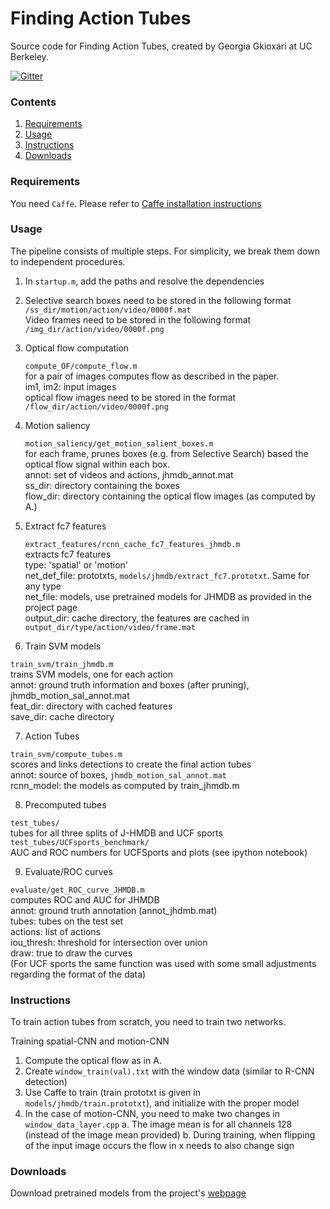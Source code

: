 # Finding Action Tubes

Source code for Finding Action Tubes, created by Georgia Gkioxari at UC Berkeley.

[![Gitter](https://badges.gitter.im/gkioxari/ActionTubes.svg)](https://gitter.im/gkioxari/ActionTubes?utm_source=badge&utm_medium=badge&utm_campaign=pr-badge)

### Contents
1. [Requirements](#requirements)
2. [Usage](#usage)
3. [Instructions](#instructions)
4. [Downloads](#downloads)

### Requirements

You need `Caffe`. Please refer to [Caffe  installation instructions](http://caffe.berkeleyvision.org/installation.html)

### Usage

The pipeline consists of multiple steps. For simplicity, we break them down to independent procedures. 

1. In `startup.m`, add the paths and resolve the dependencies

2. Selective search boxes need to be stored in the following format  
    `/ss_dir/motion/action/video/0000f.mat`  
  Video frames need to be stored in the following format  
    `/img_dir/action/video/0000f.png`

3. Optical flow computation

    `compute_OF/compute_flow.m`  
      for a pair of images computes flow as described in the paper.  
        im1, im2: input images  
        optical flow images need to be stored in the format `/flow_dir/action/video/0000f.png`

4. Motion saliency

    `motion_saliency/get_motion_salient_boxes.m`  
        for each frame, prunes boxes (e.g. from Selective Search) based the optical flow signal within each box.  
           annot: set of videos and actions, jhmdb_annot.mat  
           ss_dir: directory containing the boxes  
           flow_dir: directory containing the optical flow images (as computed by A.)

5. Extract fc7 features

    `extract_features/rcnn_cache_fc7_features_jhmdb.m`  
        extracts fc7 features  
           type: 'spatial' or 'motion'  
           net_def_file: prototxts, `models/jhmdb/extract_fc7.prototxt`. Same for any type  
           net_file: models, use pretrained models for JHMDB as provided in the project page  
           output_dir: cache directory, the features are cached in `output_dir/type/action/video/frame.mat` 

6. Train SVM models

  `train_svm/train_jhmdb.m`  
     trains SVM models, one for each action  
        annot: ground truth information and boxes (after pruning), jhmdb_motion_sal_annot.mat  
        feat_dir: directory with cached features  
        save_dir: cache directory

7. Action Tubes

  `train_svm/compute_tubes.m`  
     scores and links detections to create the final action tubes  
       annot: source of boxes, `jhmdb_motion_sal_annot.mat`  
       rcnn_model: the models as computed by train_jhmdb.m

8. Precomputed tubes

  `test_tubes/`  
     tubes for all three splits of J-HMDB and UCF sports  
  `test_tubes/UCFsports_benchmark/`  
     AUC and ROC numbers for UCFSports and plots (see ipython notebook)

9. Evaluate/ROC curves

  `evaluate/get_ROC_curve_JHMDB.m`  
     computes ROC and AUC for JHMDB  
        annot: ground truth annotation (annot_jhdmb.mat)  
        tubes: tubes on the test set  
        actions: list of actions  
        iou_thresh: threshold for intersection over union  
        draw: true to draw the curves  
  (For UCF sports the same function was used with some small adjustments regarding the format of the data)


### Instructions

To train action tubes from scratch, you need to train two networks. 

Training spatial-CNN and motion-CNN

  1. Compute the optical flow as in A.
  2. Create `window_train(val).txt` with the window data (similar to R-CNN detection)
  3. Use Caffe to train (train prototxt is given in `models/jhmdb/train.prototxt`), and initialize with the proper model
  4. In the case of motion-CNN, you need to make two changes in `window_data_layer.cpp`
    a. The image mean is for all channels 128 (instead of the image mean provided)
    b. During training, when flipping of the input image occurs the flow in x needs to also change sign


### Downloads

Download pretrained models from the project's [webpage](http://people.eecs.berkeley.edu/~gkioxari/ActionTubes/)
